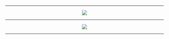 <hr>
<p align="center"><img src="https://i.suar.me/18w7X/l" ></p>
<hr>
<p align="center"><img src="https://i.suar.me/NQLYA/l" ></p>
<hr>

